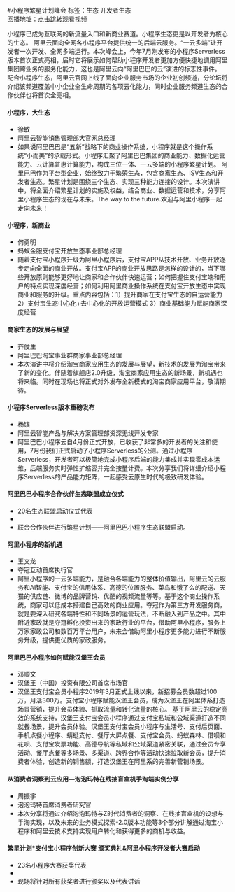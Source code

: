 #小程序繁星计划峰会标签：<kbd>生态</kbd> <kbd>开发者生态</kbd><br>回播地址：[点击跳转观看视频](https://alhlsvodhls08.e.vhall.com/mp4record/CloudforMini-ProgramsSummit.mp4)小程序已成为互联网的新流量入口和新商业赛道。小程序生态更是以开发者为核心的生态。
阿里云面向全网各小程序平台提供统一的后端云服务。“一云多端”让开发者一次开发、全网多端运行。本次峰会上，今年7月刚发布的小程序Serverless版本首次正式亮相，届时它将展示如何帮助小程序开发者更加方便快捷地调用阿里集团跨业务的服务化能力，这也是阿里云向“阿里巴巴的云”演进的标志性事件。
配合小程序生态，阿里云官网上线了面向企业服务市场的企业初创频道，分论坛将介绍该频道覆盖中小企业全生命周期的各项云化能力，同时企业服务频道生态的合作伙伴也将首次全亮相。#### 小程序，大生态* 徐敏* 阿里云智能销售管理部大官网总经理*  如果说阿里巴巴是“五新”战略下的商业操作系统，小程序就是这个操作系统“小而美”的承载形式。小程序汇聚了阿里巴巴集团的商业能力、数据化运营能力、云计算普惠计算能力，构成三位一体、一云多端的小程序繁星计划。 阿里巴巴作为平台型企业，始终致力于繁荣生态，包含商家生态、ISV生态和开发者生态。繁星计划是围绕三个生态、实现三种能力连接的设计。本次演讲中，将全面介绍繁星计划的实施及权益，结合商业、数据运营和技术，分享阿里小程序生态的现在与未来。The way to the future.欢迎与阿里小程序一起走向未来！#### 小程序，新商业* 何勇明* 蚂蚁金服支付宝开放生态事业部总经理* 随着支付宝小程序升级为阿里小程序后，支付宝APP从技术开放、业务开放逐步走向全面的商业开放。支付宝APP的商业开放思路是怎样的设计的，当下哪些开放原则能够更好地让商家和合作伙伴快速运营；如何把握住支付宝端和用户的特点实现深度经营；如何利用阿里商业操作系统在支付宝开放生态中实现商业和服务的升级。重点内容包括：1）提升商家在支付宝生态的自运营能力 2）支付宝生态中心化+去中心化的开放运营模式 3）商业基础能力赋能商家深度经营#### 商家生态的发展与展望* 齐俊生* 阿里巴巴淘宝事业群商家事业部总经理* 本次演讲中将介绍淘宝商家应用生态的发展与展望，新技术的发展为淘宝带来了新的变化。伴随着旗舰店2.0升级，淘宝商家应用生态的新场景，新机遇也将来临。同时在现场也将正式对外发布全新模式的淘宝商家应用平台，敬请期待。 #### 小程序Serverless版本重磅发布* 杨镔* 阿里云智能产品与解决方案管理部资深无线开发专家* 阿里巴巴小程序云自4月份正式开放，已收获了非常多的开发者的关注和使用，7月份我们正式启动了小程序Serverless的公测。通过小程序Serverless，开发者可以极简地完成小程序后端的能力集成并实现零成本运维，后端服务实时弹性扩缩容并完全按量计费。本次分享我们将详细介绍小程序Serverless的产品能力矩阵，一起感受云原生时代的极致研发体验。#### 阿里巴巴小程序合作伙伴生态联盟成立仪式* 20名生态联盟启动仪式代表*  * 联合合作伙伴进行繁星计划——阿里巴巴小程序生态联盟启动。#### 阿里小程序的新机遇* 王文龙* 夺冠互动首席执行官* 阿里小程序的一云多端能力，是融合各端能力的整体价值输出，阿里云的云服务和AI智能、支付宝的信用体系、高德的位置服务、菜鸟和饿了么的配送、天猫的供应链、微博的品牌营销、优酷的视频流量等等。基于这个商业操作系统，商家可以低成本搭建自己高效的商业应用。夺冠作为第三方开发服务商，就是要深入研究各端特性和不同场景的运营玩法，不断融入到产品之中。其中附近家政就是夺冠孵化投资出来的家政行业的平台，借助阿里小程序，服务上万家家政公司和数百万平台用户，未来会借助阿里小程序更多能力进行不断服务升级，提供更优质的家政服务。#### 阿里巴巴小程序如何赋能汉堡王会员* 邓顺文* 汉堡王（中国）投资有限公司首席市场官* 汉堡王支付宝会员小程序2019年3月正式上线以来，新招募会员数超过100万，月活300万。支付宝小程序赋能汉堡王会员，成为汉堡王在阿里体系打造场景营销，提升会员体验、抓取流量和转化流量的核心。 基于阿里云的稳定高效的系统支持，汉堡王支付宝会员小程序通过支付宝私域和公域渠道打造不同就餐场景，提升会员体验。汉堡王支付宝会员小程序与生活号、支付后页面、手机点餐小程序、蜻蜓支付、餐厅大屏点餐、支付宝会员、蚂蚁森林、借呗和花呗、支付宝发票功能、高德导航等私域和公域渠道紧密关联，通过会员专享活动、餐厅点餐等多场景、多渠道、跨界合作等活动快速拉取新会员，提升消费者体验，创造新的销售额，打造汉堡王在阿里系的完善新营销场景。#### 从消费者洞察到云应用—泡泡玛特在线抽盲盒机手淘端实例分享* 周振宇* 泡泡玛特首席消费者研究官* 本次分享将通过介绍泡泡玛特与Z时代消费者的洞察、在线抽盲盒机的设想与手淘实现，以及未来的业务模式探索-2.0版本功能等3个部分讲解通过淘宝小程序和阿里云技术支持实现用户转化和获得更多的商机与收益。#### 繁星计划*支付宝小程序创新大赛 颁奖典礼&阿里小程序开发者大赛启动* 23名小程序大赛获奖代表*  * 现场将针对所有获奖者进行颁奖以及代表讲话
